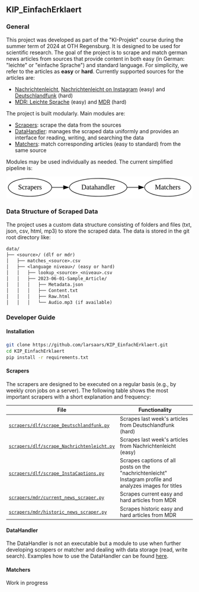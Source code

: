 ## KIP_EinfachErklaert

### General

This project was developed as part of the "KI-Projekt" course during the summer term of 2024 at OTH Regensburg. It is designed to be used for scientific research. The goal of the project is to scrape and match german news articles from sources that provide content in both easy (in German: "leichte" or "einfache Sprache") and standard language. For simplicity, we refer to the articles as **easy** or **hard**. Currently supported sources for the articles are:

- [Nachrichtenleicht](https://nachrichtenleicht.de), [Nachrichtenleicht on Instagram](https://www.instagram.com/nachrichtenleicht/) (easy) and [Deutschlandfunk](https://deutschlandfunk.de) (hard)
- [MDR: Leichte Sprache](https://www.mdr.de/nachrichten/podcast/leichte-sprache/nachrichten-leichte-sprache-100.html) (easy) and [MDR](https://www.mdr.de/nachrichten/index.html) (hard)

The project is built modularly. Main modules are:

- [Scrapers](./scrapers/): scrape the data from the sources
- [DataHandler](./datahandler/): manages the scraped data uniformly and provides an interface for reading, writing, and searching the data
- [Matchers](./matchers/): match corresponding articles (easy to standard) from the same source

Modules may be used individually as needed. The current simplified pipeline is:

![Pipeline](./documentation/images/pipe.png)

### Data Structure of Scraped Data

The project uses a custom data structure consisting of folders and files (txt, json, csv, html, mp3) to store the scraped data. The data is stored in the git root directory like:

```
data/
├── <source>/ (dlf or mdr)
│   ├── matches_<source>.csv
│   ├── <language niveau>/ (easy or hard)
│   │   ├── lookup_<source>_<niveau>.csv
│   │   ├── 2023-06-01-Sample_Article/
│   │   │   ├── Metadata.json
│   │   │   ├── Content.txt
│   │   │   ├── Raw.html
│   │   │   └── Audio.mp3 (if available)
```

### Developer Guide

#### Installation
```bash
git clone https://github.com/larsaars/KIP_EinfachErklaert.git
cd KIP_EinfachErklaert
pip install -r requirements.txt
```

#### Scrapers

The scrapers are designed to be executed on a regular basis (e.g., by weekly cron jobs on a server). The following table shows the most important scrapers with a short explanation and frequency:

| **File**| **Functionality** |
|---------|-------------------|
| [`scrapers/dlf/scrape_Deutschlandfunk.py`](scrapers/dlf/scrape_Deutschlandfunk.py)| Scrapes last week's articles from Deutschlandfunk (hard)|
| [`scrapers/dlf/scrape_Nachrichtenleicht.py`](scrapers/dlf/scrape_Nachrichtenleicht.py)| Scrapes last week's articles from Nachrichtenleicht (easy)|
| [`scrapers/dlf/scrape_InstaCaptions.py`](scrapers/dlf/scrape_InstaCaptions.py)| Scrapes captions of all posts on the "nachrichtenleicht" Instagram profile and analyzes images for titles|
| [`scrapers/mdr/current_news_scraper.py`](scrapers/mdr/current_news_scraper.py)| Scrapes current easy and hard articles from MDR|
| [`scrapers/mdr/historic_news_scraper.py`](scrapers/mdr/historic_news_scraper.py)| Scrapes historic easy and hard articles from MDR |

#### DataHandler

The DataHandler is not an executable but a module to use when further developing scrapers or matcher and dealing with data storage (read, write search). Examples how to use the DataHandler can be found [here](./datahandler/datahandler_examples.ipynb).

#### Matchers

Work in progress








